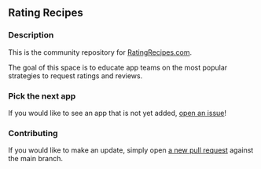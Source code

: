 ## Rating Recipes

### Description

This is the community repository for [RatingRecipes.com](https://ratingrecipes.com).

The goal of this space is to educate app teams on the most popular strategies to request ratings and reviews.

### Pick the next app

If you would like to see an app that is not yet added, [open an issue](https://github.com/ratingrecipes/ratingrecipes/issues)!

### Contributing

If you would like to make an update, simply open [a new pull request](https://docs.github.com/en/pull-requests/collaborating-with-pull-requests/proposing-changes-to-your-work-with-pull-requests/creating-a-pull-request) against the main branch.